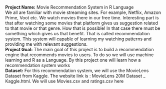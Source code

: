 **Project Name:** Movie Recommendation System in R Language<br/>
We all are familiar with movie streaming sites. For example, Netflix, Amazon Prime, Voot etc. We watch movies there in our free time. Interesting part is that after watching some movies that platform gives us suggestion related to that movie or that genre. How that is possible! In that case there must be something which gives us that benefit. That is called recommendation system. This system will capable of learning my watching patterns and providing me with relevant suggestions.<br/>
**Project Goal:** The main goal of this project is to build a recommendation engine that recommends movies to users. To do so we will use machine learning and R as a Language. By this project one will learn how a recommendation system works<br/>
**Dataset:** For this recommendation system, we will use the MovieLens Dataset from Kaggle. The website link is : MovieLens 20M Dataset _ Kaggle.html. We will use Movies.csv and ratings.csv here
